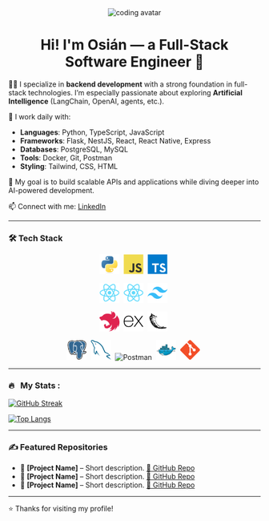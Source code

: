 <div align="center">
  <img width="400" height="200" src="https://res.cloudinary.com/dg4q5s1fc/image/upload/v1715499527/cartoon-629_l6fefl.gif" alt="coding avatar" />
  <h1>Hi! I'm Osián — a Full-Stack Software Engineer 👋</h1>
</div>

👨‍💻 I specialize in **backend development** with a strong foundation in full-stack technologies. I’m especially passionate about exploring **Artificial Intelligence** (LangChain, OpenAI, agents, etc.).

🚀 I work daily with:
- **Languages**: Python, TypeScript, JavaScript
- **Frameworks**: Flask, NestJS, React, React Native, Express
- **Databases**: PostgreSQL, MySQL
- **Tools**: Docker, Git, Postman
- **Styling**: Tailwind, CSS, HTML

🎯 My goal is to build scalable APIs and applications while diving deeper into AI-powered development.

📫 Connect with me: [LinkedIn](https://www.linkedin.com/in/osianjorge/)

---

### 🛠 Tech Stack

<div align="center">
  
<!-- Languages -->
<img src="https://github.com/devicons/devicon/blob/master/icons/python/python-original.svg" title="Python" alt="Python" width="40" height="40"/>&nbsp;
<img src="https://github.com/devicons/devicon/blob/master/icons/javascript/javascript-original.svg" title="JavaScript" alt="JavaScript" width="40" height="40"/>&nbsp;
<img src="https://github.com/devicons/devicon/blob/master/icons/typescript/typescript-original.svg" title="TypeScript" alt="TypeScript" width="40" height="40"/>&nbsp;

<!-- Frontend -->
<img src="https://github.com/devicons/devicon/blob/master/icons/react/react-original.svg" title="React" alt="React" width="40" height="40"/>&nbsp;
<img src="https://github.com/devicons/devicon/blob/master/icons/react/react-original.svg" title="React Native" alt="React Native" width="40" height="40"/>&nbsp;
<img src="https://github.com/devicons/devicon/blob/master/icons/tailwindcss/tailwindcss-plain.svg" title="TailwindCSS" alt="TailwindCSS" width="40" height="40"/>&nbsp;

<!-- Backend -->
<img src="https://github.com/devicons/devicon/blob/master/icons/nestjs/nestjs-plain.svg" title="NestJS" alt="NestJS" width="40" height="40"/>&nbsp;
<img src="https://github.com/devicons/devicon/blob/master/icons/express/express-original.svg" title="Express" alt="Express" width="40" height="40"/>&nbsp;
<img src="https://github.com/devicons/devicon/blob/master/icons/flask/flask-original.svg" title="Flask" alt="Flask" width="40" height="40"/>&nbsp;

<!-- DBs & Tools -->
<img src="https://github.com/devicons/devicon/blob/master/icons/postgresql/postgresql-original.svg" title="PostgreSQL" alt="PostgreSQL" width="40" height="40"/>&nbsp;
<img src="https://github.com/devicons/devicon/blob/master/icons/mysql/mysql-original.svg" title="MySQL" alt="MySQL" width="40" height="40"/>&nbsp;
<img src="https://www.vectorlogo.zone/logos/getpostman/getpostman-icon.svg" title="Postman" alt="Postman" width="40" height="40"/>&nbsp;
<img src="https://github.com/devicons/devicon/blob/master/icons/docker/docker-original.svg" title="Docker" alt="Docker" width="40" height="40"/>&nbsp;
<img src="https://github.com/devicons/devicon/blob/master/icons/git/git-original.svg" title="Git" alt="Git" width="40" height="40"/>&nbsp;

</div>

---

### 🔥 &nbsp; My Stats :
[![GitHub Streak](http://github-readme-streak-stats.herokuapp.com?user=OsianJL&theme=dark&background=000000)](https://git.io/streak-stats)

[![Top Langs](https://github-readme-stats.vercel.app/api/top-langs/?username=OsianJL&layout=compact&theme=vision-friendly-dark)](https://github.com/anuraghazra/github-readme-stats)

---

### ✍️ Featured Repositories

<!-- Replace these with your real projects -->
- 📌 **[Project Name]** – Short description. [🔗 GitHub Repo](https://github.com/OsianJL/your-repo-here)
- 📌 **[Project Name]** – Short description. [🔗 GitHub Repo](https://github.com/OsianJL/your-repo-here)
- 📌 **[Project Name]** – Short description. [🔗 GitHub Repo](https://github.com/OsianJL/your-repo-here)

---

⭐️ Thanks for visiting my profile!
